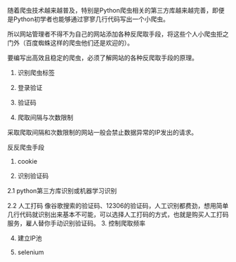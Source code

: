 随着爬虫技术越来越普及，特别是Python爬虫相关的第三方库越来越完善，即便是Python初学者也能够通过寥寥几行代码写出一个小爬虫。

所以网站管理者不得不为自己的网站添加各种反爬取手段，将这些个人小爬虫拒之门外（百度蜘蛛这样的爬虫他们还是欢迎的）。

要编写出高效且稳定的爬虫，必须了解网站的各种反爬取手段的原理。

1. 识别爬虫标签

2. 登录验证

3. 验证码

4. 爬取间隔与次数限制

采取爬取间隔和次数限制的网站一般会禁止数据异常的IP发出的请求。


反反爬虫手段

1. cookie

2. 识别验证码

2.1 python第三方库识别或机器学习识别

2.2 人工打码
像谷歌搜索的验证码、12306的验证码，人工识别都费劲，想用简单几行代码就识别出来基本不可能，可以选择人工打码的方式，也就是购买人工打码服务，雇人替你手动识别验证码。
3. 控制爬取频率

4. 建立IP池

5. selenium

